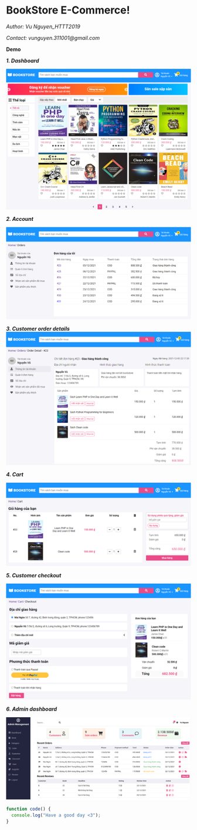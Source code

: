 # BookStore E-Commerce!

_Author: Vu Nguyen_HTTT2019_

_Contact: vunguyen.311001@gmail.com_

**Demo**

**_1. Dashboard_**

<img src="./public/frontend/images/demo1.png" alt="demo1"/>

**_2. Account_**

<img src="./public/frontend/images/demo2.png" alt="demo1"/>

**_3. Customer order details_**
<img src="./public/frontend/images/demo3.png" alt="demo1"/>

**_4. Cart_**

<img src="./public/frontend/images/demo4.png" alt="demo1"/>

**_5. Customer checkout_**

<img src="./public/frontend/images/demo5.png" alt="demo5"/>

**_6. Admin dashboard_**

<img src="./public/frontend/images/demo6.png" alt="demo5"/>

```javascript
function code() {
  console.log("Have a good day <3");
}
```

